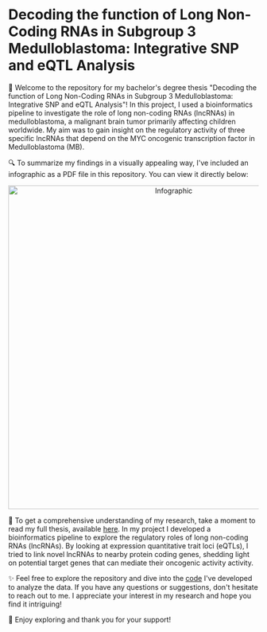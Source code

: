 # Decoding the function of Long Non-Coding RNAs in Subgroup 3 Medulloblastoma: Integrative SNP and eQTL Analysis

👋 Welcome to the repository for my bachelor's degree thesis "Decoding the function of Long Non-Coding RNAs in Subgroup 3 Medulloblastoma: Integrative SNP and eQTL Analysis"! In this project, I used a bioinformatics pipeline to investigate the role of long non-coding RNAs (lncRNAs) in medulloblastoma, a malignant brain tumor primarily affecting children worldwide. My aim was to gain insight on the regulatory activity of three specific lncRNAs that depend on the MYC oncogenic transcription factor in Medulloblastoma (MB).

🔍 To summarize my findings in a visually appealing way, I've included an infographic as a PDF file in this repository. You can view it directly below:

<p align="center">
 <img src="Infographic.jpg" alt="Infographic" width="650"/>
</p>


📄 To get a comprehensive understanding of my research, take a moment to read my full thesis, available [here](https://github.com/nicogreeco/BioinformaticsThesisRepo/blob/main/Tesi%20Finished.pdf). In my project I developed a bioinformatics pipeline to explore the regulatory roles of long non-coding RNAs (lncRNAs). By looking at expression quantitative trait loci (eQTLs), I tried to link novel lncRNAs to nearby protein coding genes, shedding light on potential target genes that can mediate their oncogenic activity activity.

✨ Feel free to explore the repository and dive into the [code](https://github.com/nicogreeco/BioinformaticsThesisRepo/tree/main/R) I've developed to analyze the data. If you have any questions or suggestions, don't hesitate to reach out to me. I appreciate your interest in my research and hope you find it intriguing!

🌟 Enjoy exploring and thank you for your support!
